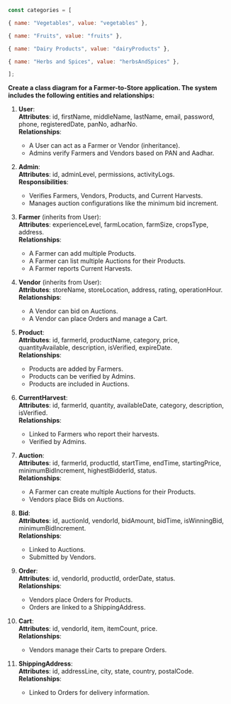 ```js
const categories = [

{ name: "Vegetables", value: "vegetables" },

{ name: "Fruits", value: "fruits" },

{ name: "Dairy Products", value: "dairyProducts" },

{ name: "Herbs and Spices", value: "herbsAndSpices" },

];
```
**Create a class diagram for a Farmer-to-Store application. The system includes the following entities and relationships:**

1. **User**:  
    **Attributes**: id, firstName, middleName, lastName, email, password, phone, registeredDate, panNo, adharNo.  
    **Relationships**:
    
    - A User can act as a Farmer or Vendor (inheritance).
    - Admins verify Farmers and Vendors based on PAN and Aadhar.
2. **Admin**:  
    **Attributes**: id, adminLevel, permissions, activityLogs.  
    **Responsibilities**:
    
    - Verifies Farmers, Vendors, Products, and Current Harvests.
    - Manages auction configurations like the minimum bid increment.
3. **Farmer** (inherits from User):  
    **Attributes**: experienceLevel, farmLocation, farmSize, cropsType, address.  
    **Relationships**:
    
    - A Farmer can add multiple Products.
    - A Farmer can list multiple Auctions for their Products.
    - A Farmer reports Current Harvests.
4. **Vendor** (inherits from User):  
    **Attributes**: storeName, storeLocation, address, rating, operationHour.  
    **Relationships**:
    
    - A Vendor can bid on Auctions.
    - A Vendor can place Orders and manage a Cart.
5. **Product**:  
    **Attributes**: id, farmerId, productName, category, price, quantityAvailable, description, isVerified, expireDate.  
    **Relationships**:
    
    - Products are added by Farmers.
    - Products can be verified by Admins.
    - Products are included in Auctions.
6. **CurrentHarvest**:  
    **Attributes**: id, farmerId, quantity, availableDate, category, description, isVerified.  
    **Relationships**:
    
    - Linked to Farmers who report their harvests.
    - Verified by Admins.
7. **Auction**:  
    **Attributes**: id, farmerId, productId, startTime, endTime, startingPrice, minimumBidIncrement, highestBidderId, status.  
    **Relationships**:
    
    - A Farmer can create multiple Auctions for their Products.
    - Vendors place Bids on Auctions.
8. **Bid**:  
    **Attributes**: id, auctionId, vendorId, bidAmount, bidTime, isWinningBid, minimumBidIncrement.  
    **Relationships**:
    
    - Linked to Auctions.
    - Submitted by Vendors.
9. **Order**:  
    **Attributes**: id, vendorId, productId, orderDate, status.  
    **Relationships**:
    
    - Vendors place Orders for Products.
    - Orders are linked to a ShippingAddress.
10. **Cart**:  
    **Attributes**: id, vendorId, item, itemCount, price.  
    **Relationships**:
    
    - Vendors manage their Carts to prepare Orders.
11. **ShippingAddress**:  
    **Attributes**: id, addressLine, city, state, country, postalCode.  
    **Relationships**:
    
    - Linked to Orders for delivery information.